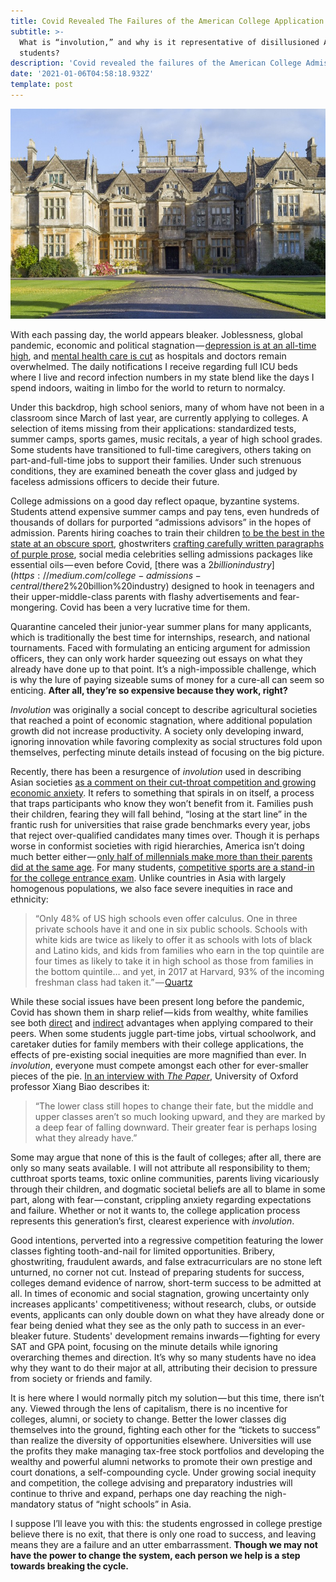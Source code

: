 ```yaml
---
title: Covid Revealed The Failures of the American College Application System
subtitle: >-
  What is “involution,” and why is it representative of disillusioned American
  students?
description: 'Covid revealed the failures of the American College Admissions system. What is involution, and how does it represent a disillusioned generation of students?'
date: '2021-01-06T04:58:18.932Z'
template: post
---
```


![](./0__CNlpHGs2cP8wpOKf.jpg)

With each passing day, the world appears bleaker. Joblessness, global pandemic, economic and political stagnation — [depression is at an all-time high](https://www.crossroadstoday.com/mental-health-is-one-of-the-biggest-pandemic-issues-well-face-in-2021/), and [mental health care is cut](mental%20health%20care%20is%20cut) as hospitals and doctors remain overwhelmed. The daily notifications I receive regarding full ICU beds where I live and record infection numbers in my state blend like the days I spend indoors, waiting in limbo for the world to return to normalcy.

Under this backdrop, high school seniors, many of whom have not been in a classroom since March of last year, are currently applying to colleges. A selection of items missing from their applications: standardized tests, summer camps, sports games, music recitals, a year of high school grades. Some students have transitioned to full-time caregivers, others taking on part-and-full-time jobs to support their families. Under such strenuous conditions, they are examined beneath the cover glass and judged by faceless admissions officers to decide their future.

College admissions on a good day reflect opaque, byzantine systems. Students attend expensive summer camps and pay tens, even hundreds of thousands of dollars for purported “admissions advisors” in the hopes of admission. Parents hiring coaches to train their children [to be the best in the state at an obscure sport](https://www.chicagotribune.com/sports/college/ct-spt-ivy-league-admissions-rowing-20190331-story.html), ghostwriters [crafting carefully written paragraphs of purple prose](https://homestay.cambridgenetwork.com/blog/the-business-of-ghostwriting-college-essays/), social media celebrities selling admissions packages like essential oils — even before Covid, [there was a $2 billion industry](https://medium.com/college-admissions-central/there%20was%20a%20$2%20billion%20industry) designed to hook in teenagers and their upper-middle-class parents with flashy advertisements and fear-mongering. Covid has been a very lucrative time for them.

Quarantine canceled their junior-year summer plans for many applicants, which is traditionally the best time for internships, research, and national tournaments. Faced with formulating an enticing argument for admission officers, they can only work harder squeezing out essays on what they already have done up to that point. It’s a nigh-impossible challenge, which is why the lure of paying sizeable sums of money for a cure-all can seem so enticing. **After all, they’re so expensive because they work, right?**

_Involution_ was originally a social concept to describe agricultural societies that reached a point of economic stagnation, where additional population growth did not increase productivity. A society only developing inward, ignoring innovation while favoring complexity as social structures fold upon themselves, perfecting minute details instead of focusing on the big picture.

Recently, there has been a resurgence of _involution_ used in describing Asian societies [as a comment on their cut-throat competition and growing economic anxiety](https://www.sixthtone.com/news/1006391/how-one-obscure-word-captures-urban-chinas-unhappiness). It refers to something that spirals in on itself, a process that traps participants who know they won’t benefit from it. Families push their children, fearing they will fall behind, “losing at the start line” in the frantic rush for universities that raise grade benchmarks every year, jobs that reject over-qualified candidates many times over. Though it is perhaps worse in conformist societies with rigid hierarchies, America isn’t doing much better either — [only half of millennials make more than their parents did at the same age](https://www.cnn.com/2020/01/11/politics/millennials-income-stalled-upward-mobility-us/index.html). For many students, [competitive sports are a stand-in for the college entrance exam](https://medium.com/college-admissions-central/competitive%20sports%20has%20supplanted%20the%20college%20entrance%20exam). Unlike countries in Asia with largely homogenous populations, we also face severe inequities in race and ethnicity:

> “Only 48% of US high schools even offer calculus. One in three private schools have it and one in six public schools. Schools with white kids are twice as likely to offer it as schools with lots of black and Latino kids, and kids from families who earn in the top quintile are four times as likely to take it in high school as those from families in the bottom quintile… and yet, in 2017 at Harvard, 93% of the incoming freshman class had taken it.” — [Quartz](https://qz.com/1706334/college-admissions-are-a-game-that-still-favors-rich-over-poor/)

While these social issues have been present long before the pandemic, Covid has shown them in sharp relief — kids from wealthy, white families see both [direct](https://medium.com/college-admissions-central/direct) and [indirect](https://medium.com/college-admissions-central/indirect) advantages when applying compared to their peers. When some students juggle part-time jobs, virtual schoolwork, and caretaker duties for family members with their college applications, the effects of pre-existing social inequities are more magnified than ever. In _involution_, everyone must compete amongst each other for ever-smaller pieces of the pie. [In an interview with _The Paper_](https://www.sixthtone.com/news/1006391/how-one-obscure-word-captures-urban-chinas-unhappiness), University of Oxford professor Xiang Biao describes it:

> “The lower class still hopes to change their fate, but the middle and upper classes aren’t so much looking upward, and they are marked by a deep fear of falling downward. Their greater fear is perhaps losing what they already have.”

Some may argue that none of this is the fault of colleges; after all, there are only so many seats available. I will not attribute all responsibility to them; cutthroat sports teams, toxic online communities, parents living vicariously through their children, and dogmatic societal beliefs are all to blame in some part, along with fear — constant, crippling anxiety regarding expectations and failure. Whether or not it wants to, the college application process represents this generation’s first, clearest experience with _involution_.

Good intentions, perverted into a regressive competition featuring the lower classes fighting tooth-and-nail for limited opportunities. Bribery, ghostwriting, fraudulent awards, and false extracurriculars are no stone left unturned, no corner not cut. Instead of preparing students for success, colleges demand evidence of narrow, short-term success to be admitted at all. In times of economic and social stagnation, growing uncertainty only increases applicants' competitiveness; without research, clubs, or outside events, applicants can only double down on what they have already done or fear being denied what they see as the only path to success in an ever-bleaker future. Students' development remains inwards — fighting for every SAT and GPA point, focusing on the minute details while ignoring overarching themes and direction. It’s why so many students have no idea why they want to do their major at all, attributing their decision to pressure from society or friends and family.

It is here where I would normally pitch my solution — but this time, there isn’t any. Viewed through the lens of capitalism, there is no incentive for colleges, alumni, or society to change. Better the lower classes dig themselves into the ground, fighting each other for the “tickets to success” than realize the diversity of opportunities elsewhere. Universities will use the profits they make managing tax-free stock portfolios and developing the wealthy and powerful alumni networks to promote their own prestige and court donations, a self-compounding cycle. Under growing social inequity and competition, the college advising and preparatory industries will continue to thrive and expand, perhaps one day reaching the nigh-mandatory status of “night schools” in Asia.

I suppose I’ll leave you with this: the students engrossed in college prestige believe there is no exit, that there is only one road to success, and leaving means they are a failure and an utter embarrassment. **Though we may not have the power to change the system, each person we help is a step towards breaking the cycle.**